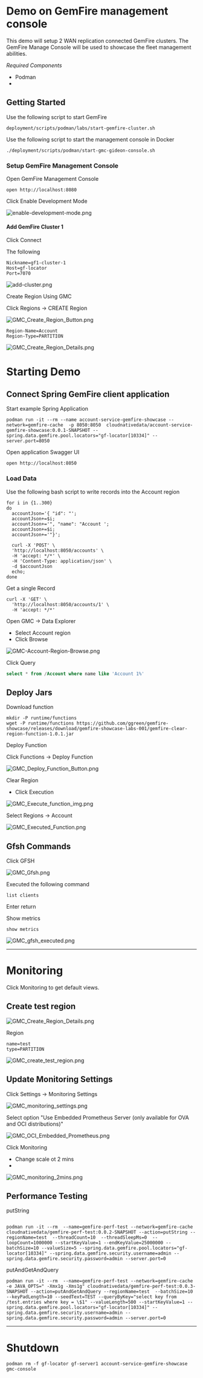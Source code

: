 # Demo on GemFire management console


This demo will setup 2 WAN replication connected GemFire clusters.
The GemFire Manage Console will be used to showcase the fleet
management abilities.


*Required Components*

- Podman
- 

## Getting Started

Use the following script to start GemFire

```shell
deployment/scripts/podman/labs/start-gemfire-cluster.sh
```

Use the following script to start the management console in Docker

```shell
./deployment/scripts/podman/start-gmc-gideon-console.sh
```



### Setup GemFire Management Console

Open GemFire Management Console 

```shell
open http://localhost:8080
```

Click Enable Development Mode

![enable-development-mode.png](docs/enable-development-mode.png)


#### Add GemFire Cluster 1

Click Connect 


The following

```properties
Nickname=gf1-cluster-1
Host=gf-locator
Port=7070
```

![add-cluster.png](docs/add-cluster.png)


Create Region Using GMC

Click Regions -> CREATE Region

![GMC_Create_Region_Button.png](img/GMC_Create_Region_Button.png)

```properties
Region-Name=Account
Region-Type=PARTITION
```

![GMC_Create_Region_Details.png](img/GMC_Create_Region_Details.png)

# Starting Demo


## Connect Spring GemFire client application

Start example Spring Application

```shell
podman run -it --rm --name account-service-gemfire-showcase --network=gemfire-cache  -p 8050:8050  cloudnativedata/account-service-gemfire-showcase:0.0.1-SNAPSHOT --spring.data.gemfire.pool.locators="gf-locator[10334]" --server.port=8050
```
Open application Swagger UI


```shell
open http://localhost:8050
```

### Load Data

Use the following bash script to write records into the Account region

```shell
for i in {1..300} 
do
  accountJson='{ "id": "';
  accountJson+=$i;
  accountJson+='", "name": "Account ';
  accountJson+=$i;
  accountJson+='"}';

  curl -X 'POST' \
  'http://localhost:8050/accounts' \
  -H 'accept: */*' \
  -H 'Content-Type: application/json' \
  -d $accountJson
  echo;  
done
```

Get a single Record

```shell
curl -X 'GET' \
  'http://localhost:8050/accounts/1' \
  -H 'accept: */*'
```


Open GMC -> Data Explorer


- Select Account region
- Click Browse

![GMC-Account-Region-Browse.png](img/GMC-Account-Region-Browse.png)


Click Query

```sql
select * from /Account where name like 'Account 1%'
```


## Deploy Jars


Download function

```shell
mkdir -P runtime/functions
wget -P runtime/functions https://github.com/ggreen/gemfire-showcase/releases/download/gemfire-showcase-labs-001/gemfire-clear-region-function-1.0.1.jar
```
Deploy Function

Click Functions -> Deploy Function

![GMC_Deploy_Function_Button.png](img/GMC_Deploy_Function_Button.png)

Clear Region

- Click Execution

![GMC_Execute_function_img.png](img/GMC_Execute_function_img.png)

Select Regions -> Account

![GMC_Executed_Function.png](img/GMC_Executed_Function.png)

## Gfsh Commands

Click GFSH

![GMC_Gfsh.png](img/GMC_Gfsh.png)

Executed the following command

```shell
list clients
```
Enter return

Show metrics

```shell
show metrics
```

![GMC_gfsh_executed.png](img/GMC_gfsh_executed.png)

----------------------------------

# Monitoring

Click Monitoring to get default views.

## Create test region

![GMC_Create_Region_Details.png](img/GMC_Create_Region_Details.png)


Region

```properties
name=test
type=PARTITION
```
![GMC_create_test_region.png](img/GMC_create_test_region.png)

## Update Monitoring Settings


Click Settings -> Monitoring Settings

![GMC_monitoring_settings.png](img/GMC_monitoring_settings.png)



Select option "Use Embedded Prometheus Server (only available for OVA and OCI distributions)"

![GMC_OCI_Embedded_Prometheus.png](img/GMC_OCI_Embedded_Prometheus.png)

Click Monitoring

- Change scale ot 2 mins
- 
![GMC_monitoring_2mins.png](img/GMC_monitoring_2mins.png)

## Performance Testing

putString

```shell

podman run -it --rm  --name=gemfire-perf-test --network=gemfire-cache cloudnativedata/gemfire-perf-test:0.0.2-SNAPSHOT --action=putString --regionName=test  --threadCount=10  --threadSleepMs=0  --loopCount=1000000 --startKeyValue=1 --endKeyValue=25000000 --batchSize=10 --valueSize=5 --spring.data.gemfire.pool.locators="gf-locator[10334]" --spring.data.gemfire.security.username=admin --spring.data.gemfire.security.password=admin --server.port=0
```



putAndGetAndQuery

```shell
podman run -it --rm  --name=gemfire-perf-test --network=gemfire-cache -e JAVA_OPTS=" -Xmx1g -Xms1g" cloudnativedata/gemfire-perf-test:0.0.3-SNAPSHOT --action=putAndGetAndQuery --regionName=test  --batchSize=10 --keyPadLength=10 --seedText=TEST --queryByKey="select key from /test.entries where key = \$1" --valueLength=500 --startKeyValue=1 --spring.data.gemfire.pool.locators="gf-locator[10334]" --spring.data.gemfire.security.username=admin --spring.data.gemfire.security.password=admin --server.port=0
```



---

# Shutdown

```shell
podman rm -f gf-locator gf-server1 account-service-gemfire-showcase gmc-console
```

